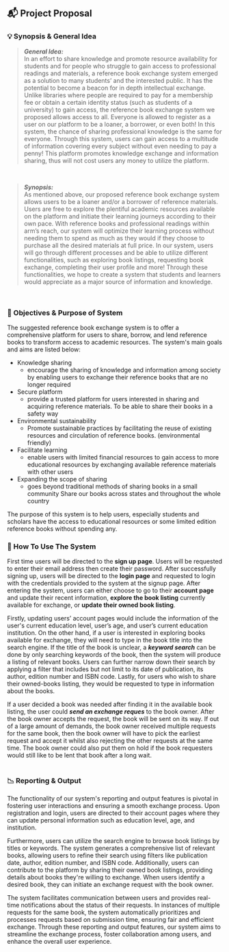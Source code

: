 ## :mailbox_with_mail: Project Proposal

### :bulb: Synopsis & General Idea
> ***General Idea:*** <br>
> In an effort to share knowledge and promote resource availability for students and for people who struggle to gain access to professional readings and materials, a reference book exchange system emerged as a solution to many students’ and the interested public. It has the potential to become a beacon for in depth intellectual exchange. Unlike libraries where people are required to pay for a membership fee or obtain a certain identity status (such as students of a university) to gain access, the reference book exchange system we proposed allows access to all. Everyone is allowed to register as a user on our platform to be a loaner, a borrower, or even both! In this system, the chance of sharing professional knowledge is the same for everyone. Through this system, users can gain access to a multitude of information covering every subject without even needing to pay a penny! This platform promotes knowledge exchange and information sharing, thus will not cost users any money to utilize the platform. 
<br>

> ***Synopsis:*** <br>
> As mentioned above, our proposed reference book exchange system allows users to be a loaner and/or a borrower of reference materials. Users are free to explore the plentiful academic resources available on the platform and initiate their learning journeys according to their own pace. With reference books and professional readings within arm’s reach, our system will optimize their learning process without needing them to spend as much as they would if they choose to purchase all the desired materials at full price. In our system, users will go through different processes and be able to utilize different functionalities, such as exploring book listings, requesting book exchange, completing their user profile and more! Through these functionalities, we hope to create a system that students and learners would appreciate as a major source of information and knowledge. 
<br>

### :bookmark: Objectives & Purpose of System
<body> 
<p>The suggested reference book exchange system is to offer a comprehensive platform for users to share, borrow, and lend reference books to transform access to academic resources. The system's main goals and aims are listed below:

- Knowledge sharing
   - encourage the sharing of knowledge and information among society by enabling users to exchange their reference books that are no longer required
- Secure platform 
   - provide a trusted platform for users interested in sharing and acquiring reference materials. To be able to share their books in a safety way
- Environmental sustainability
   - Promote sustainable practices by facilitating the reuse of existing resources and circulation of reference books. (environmental friendly)
- Facilitate learning 
   - enable users with limited financial resources to gain access to more educational resources by exchanging available reference materials with other users 
- Expanding the scope of sharing 
   -  goes beyond traditional methods of sharing books in a small community
Share our books across states and throughout the whole country

The purpose of this system is to help users, especially students and scholars have the access to educational resources or some limited edition reference books without spending any.
	



### :mega: How To Use The System
First time users will be directed to the **sign up page**. Users will be requested to enter their email address then create their password. After successfully signing up, users will be directed to the **login page** and requested to login with the credentials provided to the system at the signup page.
After entering the system, users can either choose to go to their **account page** and update their recent information, **explore the book listing** currently available for exchange, or **update their owned book listing**. 

Firstly, updating users’ account pages would include the information of the user's current education level, user’s age, and user’s current education institution. On the other hand, if a user is interested in exploring books available for exchange, they will need to type in the book title into the search engine. If the title of the book is unclear, a ***keyword search*** can be done by only searching keywords of the book, then the system will produce a listing of relevant books. Users can further narrow down their search by applying a filter that includes but not limit to its date of publication, its author, edition number and ISBN code. Lastly, for users who wish to share their owned-books listing, they would be requested to type in information about the books. 

If a user decided a book was needed after finding it in the available book listing, the user could ***send an exchange reques*** to the book owner. After the book owner accepts the request, the book will be sent on its way. If out of a large amount of demands, the book owner received multiple requests for the same book, then the book owner will have to pick the earliest request and accept it whilst also rejecting the other requests at the same time. The book owner could also put them on hold if the book requesters would still like to be lent that book after a long wait. 
<br>
<br>

### :chart_with_downwards_trend: Reporting & Output
<body>
<p>
The functionality of our system's reporting and output features is pivotal in fostering user interactions and ensuring a smooth exchange process. Upon registration and login, users are directed to their account pages where they can update personal information such as education level, age, and institution. 

Furthermore, users can utilize the search engine to browse book listings by titles or keywords. The system generates a comprehensive list of relevant books, allowing users to refine their search using filters like publication date, author, edition number, and ISBN code. Additionally, users can contribute to the platform by sharing their owned book listings, providing details about books they're willing to exchange. When users identify a desired book, they can initiate an exchange request with the book owner. 

The system facilitates communication between users and provides real-time notifications about the status of their requests. In instances of multiple requests for the same book, the system automatically prioritizes and processes requests based on submission time, ensuring fair and efficient exchange. Through these reporting and output features, our system aims to streamline the exchange process, foster collaboration among users, and enhance the overall user experience.

</p>
</body>
<br>
<br>


